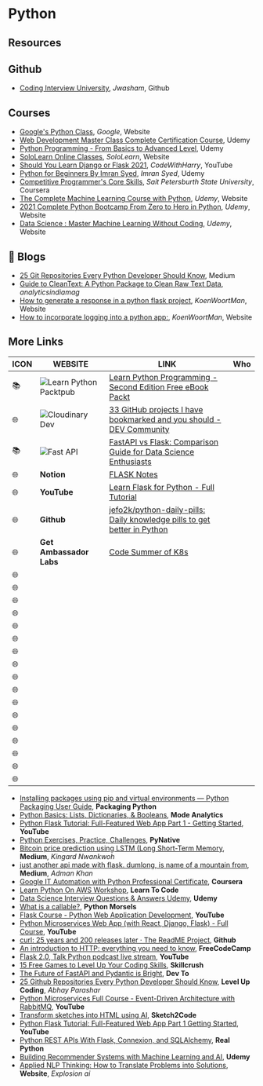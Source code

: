# Python

## Resources

## Github

- [Coding Interview University](https://github.com/jwasham/coding-interview-university?fbclid=IwAR031SuIcbhYI3lsJIsay6u_sDPaeCaaB8bGaiznN5RxcqJI7WCEDwkvwDg), _Jwasham_, Github

## Courses

- [Google's Python Class](https://developers.google.com/edu/python/?hl=en), _Google_, Website
- [Web Development Master Class Complete Certification Course](https://www.udemy.com/course/web-development-masterclass-complete-certificate-course/?couponCode=YOUACCEL49269), Udemy
- [Python Programming - From Basics to Advanced Level](https://www.udemy.com/course/python-programming-beginner-to-advanced/?ranMID=39197&ranEAID=%2F7fFXpljNdk&ranSiteID=_7fFXpljNdk-rorvNtWbidTez5YGtKtQaQ&utm_source=aff-campaign&utm_medium=udemyads&LSNPUBID=%2F7fFXpljNdk&couponCode=FREEJUN2), Udemy
- [SoloLearn Online Classes](https://www.sololearn.com/home), _SoloLearn_, Website
- [Should You Learn Django or Flask 2021](https://www.youtube.com/watch?v=FW1LOP09RM8), _CodeWithHarry_, YouTube
- [Python for Beginners By Imran Syed](https://www.coursera.org/learn/ibm-containers-docker-kubernetes-openshift), _Imran Syed_, Udemy
- [Competitive Programmer's Core Skills](https://www.coursera.org/learn/competitive-programming-core-skills), _Sait Petersburth State University_, Coursera
- [The Complete Machine Learning Course with Python](https://www.udemy.com/course/machine-learning-course-with-python/?ranMID=39197&ranEAID=At6Vw*QceKk&ranSiteID=At6Vw.QceKk-AthbjHIIzaWgJw4hwhKdbw&LSNPUBID=At6Vw*QceKk&utm_source=aff-campaign&utm_medium=udemyads), _Udemy_, Website
- [2021 Complete Python Bootcamp From Zero to Hero in Python](https://www.udemy.com/course/complete-python-bootcamp/?ranMID=39197&ranEAID=At6Vw*QceKk&ranSiteID=At6Vw.QceKk-2wz8mhH7LSiCgDXnO9oe.w&LSNPUBID=At6Vw*QceKk&utm_source=aff-campaign&utm_medium=udemyads), _Udemy_, Website
- [Data Science : Master Machine Learning Without Coding](https://www.udemy.com/course/hands-on-machine-learning-without-writing-code/?ranMID=39197&ranEAID=At6Vw*QceKk&ranSiteID=At6Vw.QceKk-q.mYx_zj2g3S3SQhm5zxyw&LSNPUBID=At6Vw*QceKk&utm_source=aff-campaign&utm_medium=udemyads), _Udemy_, Website

## 📝 Blogs

- [25 Git Repositories Every Python Developer Should Know](https://link.medium.com/jgt5M1xp8gb), Medium
- [Guide to CleanText: A Python Package to Clean Raw Text Data](https://analyticsindiamag.com/guide-to-cleantext-a-python-package-to-clean-raw-text-data/), _analyticsindiamag_
- [How to generate a response in a python flask project](https://koenwoortman.com/python-flask-return-json-response/), _KoenWoortMan_, Website
- [How to incorporate logging into a python app:](https://levelup.gitconnected.com/tutorial-on-python-logging-ac5f21e0a00), _KoenWoortMan_, Website

## More Links

| ICON | WEBSITE                                                                                                                                                                              | LINK                                                                                                                                                             | Who |
| ---- | ------------------------------------------------------------------------------------------------------------------------------------------------------------------------------------ | ---------------------------------------------------------------------------------------------------------------------------------------------------------------- | --- |
| 📚   | ![Learn Python](https://d2aov160eccqlv.cloudfront.net/271739eb287c43adb004792095a0b2fc/images/7e26cb80ef4e68f870f1e40b5ef46584.ico) Packtpub                                         | [Learn Python Programming - Second Edition Free eBook Packt](https://www.packtpub.com/free-ebook/learn-python-programming-second-edition/9781788996662)          |     |
| 🌐   | ![Cloudinary](https://res.cloudinary.com/practicaldev/image/fetch/s--E8ak4Hr1--/c_limit,f_auto,fl_progressive,q_auto,w_32/https://dev-to.s3.us-east-2.amazonaws.com/favicon.ico) Dev | [33 GitHub projects I have bookmarked and you should - DEV Community](https://dev.to/devdefinitive/33-github-projects-i-have-bookmarked-and-you-should-298o)     |     |
| 📚   | ![Fast API](https://analyticsindiamag.com/wp-content/uploads/2019/11/cropped-aim-new-logo-1-22-3-32x32.jpg)                                                                          | [FastAPI vs Flask: Comparison Guide for Data Science Enthusiasts](https://analyticsindiamag.com/fastapi-vs-flask-comparison-guide-for-data-science-enthusiasts/) |     |
| 🌐   | **Notion**                                                                                                                                                                           | [FLASK Notes](https://www.notion.so/FLASK-Notes-550ca32db66d4f8999ac94ac1df78674)                                                                                |
| 🌐   | **YouTube**                                                                                                                                                                          | [Learn Flask for Python - Full Tutorial](https://www.youtube.com/watch?v=Z1RJmh_OqeA&t=883s)                                                                     |     |
| 🌐   | **Github**                                                                                                                                                                           | [jefo2k/python-daily-pills: Daily knowledge pills to get better in Python](https://github.com/jefo2k/python-daily-pills)                                         |     |
| 🌐   | **Get Ambassador Labs**                                                                                                                                                              | [Code Summer of K8s](https://www.getambassador.io/summer-of-k8s/code/#month1-challenges)                                                                         |     |
| 🌐   |                                                                                                                                                                                      |                                                                                                                                                                  |     |
| 🌐   |                                                                                                                                                                                      |                                                                                                                                                                  |     |
| 🌐   |                                                                                                                                                                                      |                                                                                                                                                                  |     |
| 🌐   |                                                                                                                                                                                      |                                                                                                                                                                  |     |
| 🌐   |                                                                                                                                                                                      |                                                                                                                                                                  |     |
| 🌐   |                                                                                                                                                                                      |                                                                                                                                                                  |     |
| 🌐   |                                                                                                                                                                                      |                                                                                                                                                                  |     |
| 🌐   |                                                                                                                                                                                      |                                                                                                                                                                  |     |
| 🌐   |                                                                                                                                                                                      |                                                                                                                                                                  |     |
| 🌐   |                                                                                                                                                                                      |                                                                                                                                                                  |     |
| 🌐   |                                                                                                                                                                                      |                                                                                                                                                                  |     |
| 🌐   |                                                                                                                                                                                      |                                                                                                                                                                  |     |
| 🌐   |                                                                                                                                                                                      |                                                                                                                                                                  |     |
| 🌐   |                                                                                                                                                                                      |                                                                                                                                                                  |     |
| 🌐   |                                                                                                                                                                                      |                                                                                                                                                                  |     |
| 🌐   |                                                                                                                                                                                      |                                                                                                                                                                  |     |
| 🌐   |                                                                                                                                                                                      |                                                                                                                                                                  |     |

- [Installing packages using pip and virtual environments — Python Packaging User Guide](https://packaging.python.org/guides/installing-using-pip-and-virtual-environments/), **Packaging Python**
- [Python Basics: Lists, Dictionaries, & Booleans](https://mode.com/python-tutorial/python-basics/), **Mode Analytics**
- [Python Flask Tutorial: Full-Featured Web App Part 1 - Getting Started](https://www.youtube.com/watch?v=MwZwr5Tvyxo), **YouTube**
- [Python Exercises, Practice, Challenges](https://pynative.com/python-exercises-with-solutions/), **PyNative**
- [Bitcoin price prediction using LSTM (Long Short-Term Memory](https://kingard-nwankwoh01.medium.com/bitcoin-price-prediction-using-lstm-long-short-term-memory-b6bfe1aa14ef), **Medium**, _Kingard Nwankwoh_
- [just another api made with flask. dumlong, is name of a mountain from](https://medium.com/@khanadnanxyz/just-another-api-made-with-flask-e7fe57145b31), **Medium**, _Adman Khan_
- [Google IT Automation with Python Professional Certificate](https://www.coursera.org/professional-certificates/google-it-automation), **Coursera**
- [Learn Python On AWS Workshop](https://learn-to-code.workshop.aws/), **Learn To Code**
- [Data Science Interview Questions & Answers Udemy](https://www.udemy.com/course/data-science-interview-questions-and-answers/?couponCode=DS_INTERVIEW_UPLATZ), **Udemy**
- [What is a callable?](https://www.pythonmorsels.com/topics/callables/), **Python Morsels**
- [Flask Course - Python Web Application Development](https://www.youtube.com/watch?v=Qr4QMBUPxWo), **YouTube**
- [Python Microservices Web App (with React, Django, Flask) - Full Course](https://www.youtube.com/watch?v=0iB5IPoTDts), **YouTube**
- [curl: 25 years and 200 releases later · The ReadME Project](https://github.com/readme/podcast/curl-25-years), **Github**
- [An introduction to HTTP: everything you need to know](https://www.freecodecamp.org/news/http-and-everything-you-need-to-know-about-it/), **FreeCodeCamp**
- [Flask 2.0, Talk Python podcast live stream](https://www.youtube.com/watch?v=G54QyX_lWo8), **YouTube**
- [15 Free Games to Level Up Your Coding Skills](https://skillcrush.com/blog/free-coding-games/), **Skillcrush**
- [The Future of FastAPI and Pydantic is Bright](https://dev.to/tiangolo/the-future-of-fastapi-and-pydantic-is-bright-3pbm), **Dev To**
- [25 Github Repositories Every Python Developer Should Know](https://levelup.gitconnected.com/25-github-repositories-every-python-developer-should-know-ac848f6aa1fe), **Level Up Coding**, _Abhay Parashar_
- [Python Microservices Full Course - Event-Driven Architecture with RabbitMQ](https://www.youtube.com/watch?v=ddrucr_aAzA), **YouTube**
- [Transform sketches into HTML using AI](https://sketch2code.azurewebsites.net/), **Sketch2Code**
- [Python Flask Tutorial: Full-Featured Web App Part 1 Getting Started](https://www.youtube.com/watch?v=MwZwr5Tvyxo), **YouTube**
- [Python REST APIs With Flask, Connexion, and SQLAlchemy](https://realpython.com/flask-connexion-rest-api/), **Real Python**
- [Building Recommender Systems with Machine Learning and AI](https://www.udemy.com/course/building-recommender-systems-with-machine-learning-and-ai/), **Udemy**
- [Applied NLP Thinking: How to Translate Problems into Solutions](https://explosion.ai/blog/applied-nlp-thinking), **Website**, _Explosion ai_

